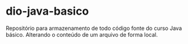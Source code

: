 # dio-java-basico
Repositório para armazenamento de todo código fonte do curso Java básico. 
Alterando o conteúdo de um arquivo de forma local. 
